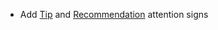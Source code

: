 * Add [Tip](visuals/attention-signs#tip) and [Recommendation](visuals/attention-signs#recommendation) attention signs